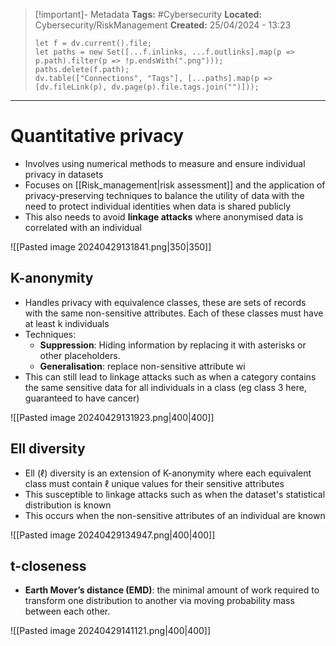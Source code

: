 > [!important]- Metadata
> **Tags:** #Cybersecurity 
> **Located:** Cybersecurity/RiskManagement
> **Created:** 25/04/2024 - 13:23
> ```dataviewjs
> let f = dv.current().file;
> let paths = new Set([...f.inlinks, ...f.outlinks].map(p => p.path).filter(p => !p.endsWith(".png")));
> paths.delete(f.path);
> dv.table(["Connections", "Tags"], [...paths].map(p => [dv.fileLink(p), dv.page(p).file.tags.join("")]));
> ```

___
# Quantitative privacy
- Involves using numerical methods to measure and ensure individual privacy in datasets
- Focuses on [[Risk_management|risk assessment]] and the application of privacy-preserving techniques to balance the utility of data with the need to protect individual identities when data is shared publicly
- This also needs to avoid **linkage attacks** where anonymised data is correlated with an individual 

![[Pasted image 20240429131841.png|350|350]]
## K-anonymity
- Handles privacy with equivalence classes, these are sets of records with the same non-sensitive attributes. Each of these classes must have at least k individuals
- Techniques:
	- **Suppression**: Hiding information by replacing it with asterisks or other placeholders.
	- **Generalisation**: replace non-sensitive attribute wi
- This can still lead to linkage attacks such as when a category contains the same sensitive data for all individuals in a class (eg class 3 here, guaranteed to have cancer)

![[Pasted image 20240429131923.png|400|400]]
## Ell diversity
- Ell $(\ell)$ diversity is an extension of K-anonymity where each equivalent class must contain $\ell$ unique values for their sensitive attributes 
- This susceptible to linkage attacks such as when the dataset's statistical distribution is known
- This occurs when the non-sensitive attributes of an individual are known 

![[Pasted image 20240429134947.png|400|400]]

## t-closeness
- **Earth Mover’s distance (EMD)**: the minimal amount of work required to transform one distribution to another via moving probability mass between each other.

![[Pasted image 20240429141121.png|400|400]]